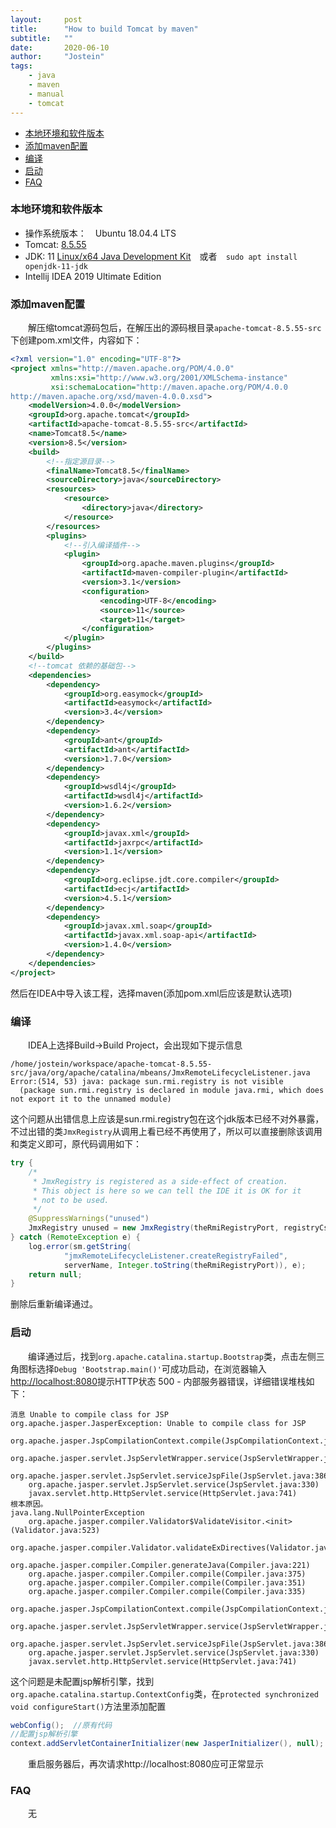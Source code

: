 ```yaml
---
layout:     post
title:      "How to build Tomcat by maven"
subtitle:   ""
date:       2020-06-10
author:     "Jostein"
tags:
    - java
    - maven
    - manual
    - tomcat
---
```

<!-- START doctoc generated TOC please keep comment here to allow auto update -->
<!-- DON'T EDIT THIS SECTION, INSTEAD RE-RUN doctoc TO UPDATE -->

- [本地环境和软件版本](#%E6%9C%AC%E5%9C%B0%E7%8E%AF%E5%A2%83%E5%92%8C%E8%BD%AF%E4%BB%B6%E7%89%88%E6%9C%AC)
- [添加maven配置](#%E6%B7%BB%E5%8A%A0maven%E9%85%8D%E7%BD%AE)
- [编译](#%E7%BC%96%E8%AF%91)
- [启动](#%E5%90%AF%E5%8A%A8)
- [FAQ](#faq)

<!-- END doctoc generated TOC please keep comment here to allow auto update -->

### 本地环境和软件版本
* 操作系统版本：　Ubuntu 18.04.4 LTS
* Tomcat: [8.5.55](https://mirror.bit.edu.cn/apache/tomcat/tomcat-8/v8.5.55/src/apache-tomcat-8.5.55-src.tar.gz)
* JDK: 11 [Linux/x64 Java Development Kit](https://download.java.net/openjdk/jdk11/ri/openjdk-11+28_linux-x64_bin.tar.gz)　或者　```sudo apt install openjdk-11-jdk```
* Intellij IDEA 2019 Ultimate Edition

### 添加maven配置
　　解压缩tomcat源码包后，在解压出的源码根目录```apache-tomcat-8.5.55-src```下创建pom.xml文件，内容如下：
```xml
<?xml version="1.0" encoding="UTF-8"?>
<project xmlns="http://maven.apache.org/POM/4.0.0"
         xmlns:xsi="http://www.w3.org/2001/XMLSchema-instance"
         xsi:schemaLocation="http://maven.apache.org/POM/4.0.0
http://maven.apache.org/xsd/maven-4.0.0.xsd">
    <modelVersion>4.0.0</modelVersion>
    <groupId>org.apache.tomcat</groupId>
    <artifactId>apache-tomcat-8.5.55-src</artifactId>
    <name>Tomcat8.5</name>
    <version>8.5</version>
    <build>
        <!--指定源目录-->
        <finalName>Tomcat8.5</finalName>
        <sourceDirectory>java</sourceDirectory>
        <resources>
            <resource>
                <directory>java</directory>
            </resource>
        </resources>
        <plugins>
            <!--引入编译插件-->
            <plugin>
                <groupId>org.apache.maven.plugins</groupId>
                <artifactId>maven-compiler-plugin</artifactId>
                <version>3.1</version>
                <configuration>
                    <encoding>UTF-8</encoding>
                    <source>11</source>
                    <target>11</target>
                </configuration>
            </plugin>
        </plugins>
    </build>
    <!--tomcat 依赖的基础包-->
    <dependencies>
        <dependency>
            <groupId>org.easymock</groupId>
            <artifactId>easymock</artifactId>
            <version>3.4</version>
        </dependency>
        <dependency>
            <groupId>ant</groupId>
            <artifactId>ant</artifactId>
            <version>1.7.0</version>
        </dependency>
        <dependency>
            <groupId>wsdl4j</groupId>
            <artifactId>wsdl4j</artifactId>
            <version>1.6.2</version>
        </dependency>
        <dependency>
            <groupId>javax.xml</groupId>
            <artifactId>jaxrpc</artifactId>
            <version>1.1</version>
        </dependency>
        <dependency>
            <groupId>org.eclipse.jdt.core.compiler</groupId>
            <artifactId>ecj</artifactId>
            <version>4.5.1</version>
        </dependency>
        <dependency>
            <groupId>javax.xml.soap</groupId>
            <artifactId>javax.xml.soap-api</artifactId>
            <version>1.4.0</version>
        </dependency>
    </dependencies>
</project>
```
然后在IDEA中导入该工程，选择maven(添加pom.xml后应该是默认选项)
### 编译
　　IDEA上选择Build->Build Project，会出现如下提示信息
```
/home/jostein/workspace/apache-tomcat-8.5.55-src/java/org/apache/catalina/mbeans/JmxRemoteLifecycleListener.java
Error:(514, 53) java: package sun.rmi.registry is not visible
  (package sun.rmi.registry is declared in module java.rmi, which does not export it to the unnamed module)
```
这个问题从出错信息上应该是sun.rmi.registry包在这个jdk版本已经不对外暴露，不过出错的类```JmxRegistry```从调用上看已经不再使用了，所以可以直接删除该调用和类定义即可，原代码调用如下：
```java
try {
    /*
     * JmxRegistry is registered as a side-effect of creation.
     * This object is here so we can tell the IDE it is OK for it
     * not to be used.
     */
    @SuppressWarnings("unused")
    JmxRegistry unused = new JmxRegistry(theRmiRegistryPort, registryCsf, registrySsf, "jmxrmi", jmxServer);
} catch (RemoteException e) {
    log.error(sm.getString(
            "jmxRemoteLifecycleListener.createRegistryFailed",
            serverName, Integer.toString(theRmiRegistryPort)), e);
    return null;
}
```
删除后重新编译通过。
### 启动
　　编译通过后，找到```org.apache.catalina.startup.Bootstrap```类，点击左侧三角图标选择```Debug 'Bootstrap.main()'```可成功启动，在浏览器输入[http://localhost:8080](http://localhost:8080)提示HTTP状态 500 - 内部服务器错误，详细错误堆栈如下：
```
消息 Unable to compile class for JSP
org.apache.jasper.JasperException: Unable to compile class for JSP
	org.apache.jasper.JspCompilationContext.compile(JspCompilationContext.java:613)
	org.apache.jasper.servlet.JspServletWrapper.service(JspServletWrapper.java:399)
	org.apache.jasper.servlet.JspServlet.serviceJspFile(JspServlet.java:386)
	org.apache.jasper.servlet.JspServlet.service(JspServlet.java:330)
	javax.servlet.http.HttpServlet.service(HttpServlet.java:741)
根本原因。
java.lang.NullPointerException
	org.apache.jasper.compiler.Validator$ValidateVisitor.<init>(Validator.java:523)
	org.apache.jasper.compiler.Validator.validateExDirectives(Validator.java:1855)
	org.apache.jasper.compiler.Compiler.generateJava(Compiler.java:221)
	org.apache.jasper.compiler.Compiler.compile(Compiler.java:375)
	org.apache.jasper.compiler.Compiler.compile(Compiler.java:351)
	org.apache.jasper.compiler.Compiler.compile(Compiler.java:335)
	org.apache.jasper.JspCompilationContext.compile(JspCompilationContext.java:597)
	org.apache.jasper.servlet.JspServletWrapper.service(JspServletWrapper.java:399)
	org.apache.jasper.servlet.JspServlet.serviceJspFile(JspServlet.java:386)
	org.apache.jasper.servlet.JspServlet.service(JspServlet.java:330)
	javax.servlet.http.HttpServlet.service(HttpServlet.java:741)
```
这个问题是未配置jsp解析引擎，找到```org.apache.catalina.startup.ContextConfig```类，在```protected synchronized void configureStart()```方法里添加配置
```java
webConfig();  //原有代码
//配置jsp解析引擎
context.addServletContainerInitializer(new JasperInitializer(), null);
```
　　重启服务器后，再次请求http://localhost:8080应可正常显示
### FAQ
　　无

